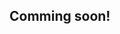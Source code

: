## Comming soon!


<!-- # Step 4: Production Onboarding & Deployment

## Onboarding Requirements (Workshop Specification)

Based on the Fireblocks workshop, Off-Exchange onboarding requires **two distinct parts**: Network Link requirements plus Off-Exchange specific requirements.

## Network Link Part ✅

### **Provider Information**
- **List of potential users** (Fireblocks and partner customers)
- **Workspace environment** (testnet/mainnet)  
- **Validation tool test results** - All tests must be green ✅
- **Logo image** - 32x32 .svg file for Fireblocks console
- **Display name** - Public name shown to customers

### **Technical Requirements**
- **API URL** - Must be HTTPS for production
- **Authentication preference** - HMAC, RSA, or ECDSA configuration
- **Test account credentials** - For Fireblocks validation testing
- **API documentation** - For publication in Help Center

## Off-Exchange Specific Part ⚡

### **Security & Compliance**
- **CSR certificate** from partner for secure communications
- **Public Key for DRS backup** - Essential for collateral workspace recovery
- **Notifications URL** - Webhook endpoint for settlement and collateral events
- **Fee preference** - Net or Gross fee calculation method

### **Legal & Business**
- **Legal agreement** between partner and Fireblocks
- **Separate CVA workspace** for each exchange provider
- **Risk management policies** for collateral and settlement operations
- **Compliance documentation** for regulatory requirements

## API Validator Certification

### **Mandatory Test Results**

Your API implementation must pass **all validation tests** before onboarding:

```
✅ Capabilities Endpoint - GET /capabilities
✅ Assets Endpoint - GET /capabilities/assets  
✅ Accounts Endpoint - GET /accounts
✅ Balances Endpoint - GET /accounts/{id}/balances
✅ Add Collateral - POST /accounts/collateral/deposits
✅ Remove Collateral - POST /accounts/collateral/intents/withdrawals
✅ Settlement Instructions - GET /accounts/collateral/settlements
✅ Execute Settlement - POST /accounts/collateral/settlements
✅ Authentication Flow - All security headers validated
✅ Error Handling - Proper HTTP status codes and error messages
```

### **Performance Benchmarks**

Your implementation must meet these production requirements:

- **Response Time**: < 500ms for all endpoints
- **Availability**: 99.9% uptime SLA
- **Throughput**: Handle 100+ concurrent requests
- **Error Rate**: < 0.1% under normal conditions
- **Security**: Pass all authentication and signature validation tests

## Fireblocks Integration Process

### **Backend Updates Required**

Fireblocks engineering team will implement:

**Provider Configuration** 🔧
- Add your exchange to the supported providers list
- Configure authentication parameters and endpoints
- Set up monitoring and alerting for your integration
- Enable Off-Exchange capabilities for your provider

**Workspace Management** 🏗️
- Create separate CVA workspace configuration
- Implement DRS backup automation using your public key
- Configure settlement and collateral operation workflows
- Set up automated CSR certificate validation

### **Frontend Changes Required**

Fireblocks will update the console interface:

**Exchange Selection** 💻
- Add your logo and display name to exchange picker
- Create provider-specific connection flow
- Implement account linking UI for CVA management
- Add collateral management interface elements

**User Experience** ✨
- Integrate your exchange into the "Connect Exchange Account" dialog
- Display account support status (Sub & trading account support)
- Provide clear collateral operation controls
- Show real-time settlement status and history

## Production Deployment Checklist

### **Phase 1: Pre-Production** 📋

- [ ] **API Validator Results** - All tests green ✅
- [ ] **Documentation Complete** - API specs, error handling, workflow guides
- [ ] **Security Audit** - Penetration testing, vulnerability assessment
- [ ] **Performance Testing** - Load testing, stress testing, failover testing
- [ ] **Legal Review** - Contracts signed, compliance verified
- [ ] **DRS Backup Setup** - Public key provided, backup process tested

### **Phase 2: Beta Testing** 🧪

- [ ] **Limited Customer Access** - Select beta customers onboarded
- [ ] **Monitoring Implementation** - Full observability and alerting
- [ ] **Support Process** - Customer support procedures established
- [ ] **Incident Response** - On-call procedures and escalation paths
- [ ] **Performance Monitoring** - Real-time metrics and SLA tracking
- [ ] **Feedback Collection** - Customer feedback and improvement tracking

### **Phase 3: General Availability** 🚀

- [ ] **Full Production Launch** - Available to all eligible customers
- [ ] **Marketing Coordination** - Launch announcements and communications
- [ ] **Customer Onboarding** - Self-service onboarding process
- [ ] **Ongoing Maintenance** - Regular updates and improvements
- [ ] **Compliance Monitoring** - Ongoing regulatory compliance
- [ ] **Performance Optimization** - Continuous improvement based on usage

## Supported Exchange Network

### **Current Live Integrations**
- **Deribit** (Generally Available)

### **Beta Program Participants** 
- **Bybit** (Beta testing)
- **HTX** (Beta testing)
- **Gate.io** (Beta testing)

### **Integration Benefits**

**For Exchanges** 🏦
- Access to 1,800+ institutional Fireblocks customers
- Reduced counterparty risk through collateral management
- Enhanced security through CVA isolation
- Automated settlement and reconciliation

**For Customers** 💼  
- Maintain custody while trading on exchanges
- Reduced exposure to exchange insolvency risk
- Seamless integration within Fireblocks console
- Professional-grade collateral management

## Off-Exchange as Service Integration

### **Advanced Implementation**

For custodians wanting to offer Off-Exchange as a service to their customers:

**Service Architecture** 🏗️
- **Partner's Main Workspace** - Customer exchange accounts
- **Partner's CVA Workspace** - Dedicated collateral vaults per exchange
- **Multiple Provider Support** - Bybit, OKX, Deribit, Gate.io connections
- **API Key Management** - Secure customer API key handling

**Legal Requirements** ⚖️
- **Legal agreements** between custodian and each off-exchange provider
- **Customer consent** for API key sharing and collateral management
- **Regulatory compliance** for custody and settlement operations
- **Risk management** policies and procedures

## Next Steps After Onboarding

### **Go-Live Process** 🚀

1. **Final Validation** - Fireblocks runs production validation tests
2. **Backend Deployment** - Fireblocks deploys your integration
3. **Frontend Release** - Console updates with your exchange option
4. **Customer Communication** - Announcements to eligible customers
5. **Monitoring Activation** - Full production monitoring enabled

### **Ongoing Partnership** 🤝

- **Regular Reviews** - Quarterly business and technical reviews
- **Feature Development** - Collaborative roadmap planning
- **Performance Optimization** - Continuous improvement initiatives
- **Customer Success** - Joint customer support and success programs

## 🎉 Congratulations!

You've successfully completed the Off-Exchange Provider implementation! Your integration is now ready to:

- ✅ **Provide secure collateral management** for institutional clients
- ✅ **Enable custody-preserving trading** on your exchange
- ✅ **Integrate seamlessly** with the Fireblocks ecosystem
- ✅ **Meet enterprise security** and compliance requirements
- ✅ **Support production-scale** operations with 99.9% uptime

**Welcome to the Fireblocks Off-Exchange Provider Network!** 🚀 -->